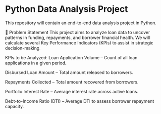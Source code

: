 ﻿# Python Data Analysis Project

This repository will contain an end-to-end data analysis project in Python.

📌 Problem Statement
This project aims to analyze loan data to uncover patterns in funding, repayments, and borrower financial health.
We will calculate several Key Performance Indicators (KPIs) to assist in strategic decision-making.

KPIs to be Analyzed:
Loan Application Volume – Count of all loan applications in a given period.

Disbursed Loan Amount – Total amount released to borrowers.

Repayments Collected – Total amount recovered from borrowers.

Portfolio Interest Rate – Average interest rate across active loans.

Debt-to-Income Ratio (DTI) – Average DTI to assess borrower repayment capacity.
